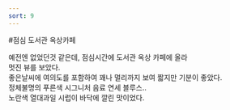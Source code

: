 ```yaml
---
sort: 9
---
```

#점심 도서관 옥상카페

예전엔 없었던것 같은데, 점심시간에 도서관 옥상 카페에 올라    
멋진 뷰를 보았다.    
좋은날씨에 여의도를 포함하여 꽤나 멀리까지 보여 짧지만 기분이 좋았다.    
정체불명의 푸른색 시그니처 음료 연세 블루스..     
노란색 열대과일 시럽이 바닥에 깔린 맛이었다.
